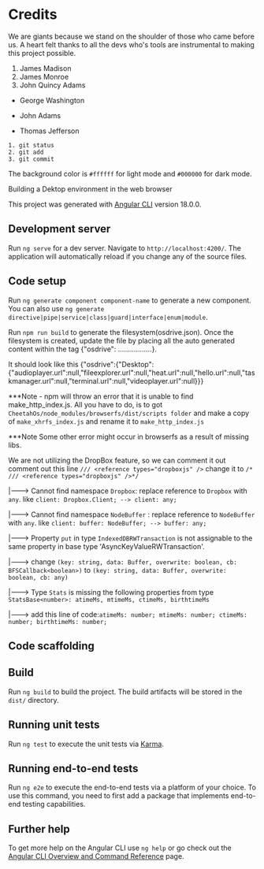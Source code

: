 # Credits

  We are giants because we stand on the shoulder of those who came before us.
  A heart felt thanks to all the devs who's tools are instrumental to making this project possible.
1. James Madison
2. James Monroe
3. John Quincy Adams

- George Washington
* John Adams
+ Thomas Jefferson

```
1. git status
2. git add
3. git commit
```

The background color is `#ffffff` for light mode and `#000000` for dark mode.

Building a Dektop environment in the web browser

This project was generated with [Angular CLI](https://github.com/angular/angular-cli) version 18.0.0.

## Development server

Run `ng serve` for a dev server. Navigate to `http://localhost:4200/`. The application will automatically reload if you change any of the source files.

## Code setup

Run `ng generate component component-name` to generate a new component. You can also use `ng generate directive|pipe|service|class|guard|interface|enum|module`.

Run `npm run build` to generate the filesystem(osdrive.json). Once the filesystem is created, update the file by placing all the auto generated content within the tag {"osdrive": .................}.

It should look like this {"osdrive":{"Desktop":{"audioplayer.url":null,"fileexplorer.url":null,"heat.url":null,"hello.url":null,"taskmanager.url":null,"terminal.url":null,"videoplayer.url":null}}}

***Note - npm will throw an error that it is unable to find make_http_index.js. All you have to do, is to got `CheetahOs/node_modules/browserfs/dist/scripts folder` and make a copy of `make_xhrfs_index.js` and rename it to `make_http_index.js`

***Note Some other error might occur in browserfs as a result of missing libs.

We are not utilizing the DropBox feature, so we can comment it out
comment out this line `/// <reference types="dropboxjs" />` change it to `/* /// <reference types="dropboxjs" />*/`

|---> Cannot find namespace `Dropbox`: replace reference to `Dropbox` with `any`. like `client: Dropbox.Client; --> client: any;`

|---> Cannot find namespace `NodeBuffer` : replace reference to `NodeBuffer` with `any`. like `client: buffer: NodeBuffer; --> buffer: any;`

|---> Property `put` in type `IndexedDBRWTransaction` is not assignable to the same property in base type 'AsyncKeyValueRWTransaction'.

 |---> change `(key: string, data: Buffer, overwrite: boolean, cb: BFSCallback<boolean>)`  to `(key: string, data: Buffer, overwrite: boolean, cb: any)`

|---> Type `Stats` is missing the following properties from type `StatsBase<number>: atimeMs, mtimeMs, ctimeMs, birthtimeMs`

 |---> add this line of code:`atimeMs: number; mtimeMs: number; ctimeMs: number; birthtimeMs: number;`

## Code scaffolding
## Build

Run `ng build` to build the project. The build artifacts will be stored in the `dist/` directory.

## Running unit tests

Run `ng test` to execute the unit tests via [Karma](https://karma-runner.github.io).

## Running end-to-end tests

Run `ng e2e` to execute the end-to-end tests via a platform of your choice. To use this command, you need to first add a package that implements end-to-end testing capabilities.

## Further help

To get more help on the Angular CLI use `ng help` or go check out the [Angular CLI Overview and Command Reference](https://angular.io/cli) page.
